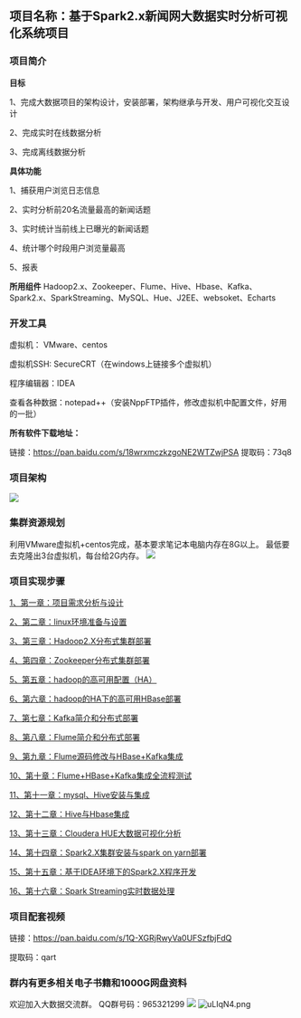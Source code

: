 ﻿## 项目名称：基于Spark2.x新闻网大数据实时分析可视化系统项目

### 项目简介

**目标**

1、完成大数据项目的架构设计，安装部署，架构继承与开发、用户可视化交互设计

2、完成实时在线数据分析

3、完成离线数据分析

**具体功能**

1、捕获用户浏览日志信息

2、实时分析前20名流量最高的新闻话题

3、实时统计当前线上已曝光的新闻话题

4、统计哪个时段用户浏览量最高

5、报表

**所用组件**
Hadoop2.x、Zookeeper、Flume、Hive、Hbase、Kafka、Spark2.x、SparkStreaming、MySQL、Hue、J2EE、websoket、Echarts

### 开发工具

虚拟机：  VMware、centos

虚拟机SSH:  SecureCRT（在windows上链接多个虚拟机）

程序编辑器：IDEA

查看各种数据：notepad++（安装NppFTP插件，修改虚拟机中配置文件，好用的一批）

**所有软件下载地址：**

链接：https://pan.baidu.com/s/18wrxmczkzgoNE2WTZwjPSA 
提取码：73q8 


### 项目架构

![](http://ww1.sinaimg.cn/large/005BOtkIly1fyccyao7f3j30op0ee10a.jpg)

### 集群资源规划

利用VMware虚拟机+centos完成，基本要求笔记本电脑内存在8G以上。
最低要去克隆出3台虚拟机，每台给2G内存。
![](http://ww1.sinaimg.cn/large/005BOtkIly1fycdbmkr58j30m20ckq81.jpg)

### 项目实现步骤

[1、第一章：项目需求分析与设计][1]

[2、第二章：linux环境准备与设置][2]

[3、第三章：Hadoop2.X分布式集群部署][3]

[4、第四章：Zookeeper分布式集群部署][4]

[5、第五章：hadoop的高可用配置（HA）][5]

[6、第六章：hadoop的HA下的高可用HBase部署][6]

[7、第七章：Kafka简介和分布式部署][7]

[8、第八章：Flume简介和分布式部署][8]

[9、第九章：Flume源码修改与HBase+Kafka集成][9]

[10、第十章：Flume+HBase+Kafka集成全流程测试][10]

[11、第十一章：mysql、Hive安装与集成][11]

[12、第十二章：Hive与Hbase集成][12]

[13、第十三章：Cloudera HUE大数据可视化分析][13]

[14、第十四章：Spark2.X集群安装与spark on yarn部署][14]

[15、第十五章：基于IDEA环境下的Spark2.X程序开发][15]

[16、第十六章：Spark Streaming实时数据处理][16]

### 项目配套视频

链接：https://pan.baidu.com/s/1Q-XGRjRwyVa0UFSzfbjFdQ 

提取码：qart 

### 群内有更多相关电子书籍和1000G网盘资料
欢迎加入大数据交流群。
QQ群号码：965321299
![](https://ftp.bmp.ovh/imgs/2020/01/2c05f26fe8c5546d.png)
![uLIqN4.png](https://s2.ax1x.com/2019/10/12/uLIqN4.png)


  [1]: https://github.com/TALKDATA/JavaBigData/blob/master/news-bigdataproject/1%E3%80%81%E9%A1%B9%E7%9B%AE%E9%9C%80%E6%B1%82.md
  [2]: https://github.com/TALKDATA/JavaBigData/blob/master/news-bigdataproject/2%E3%80%81linux%E9%85%8D%E7%BD%AE.md
  [3]: https://github.com/TALKDATA/JavaBigData/blob/master/news-bigdataproject/3%E3%80%81hadoop%E9%83%A8%E7%BD%B2.md
  [4]: https://github.com/TALKDATA/JavaBigData/blob/master/news-bigdataproject/4%E3%80%81zk%E9%83%A8%E7%BD%B2.md
  [5]: https://github.com/TALKDATA/JavaBigData/blob/master/news-bigdataproject/5%E3%80%81ha%E5%AE%9E%E7%8E%B0.md
  [6]: https://github.com/TALKDATA/JavaBigData/blob/master/news-bigdataproject/6%E3%80%81hbase%E9%83%A8%E7%BD%B2.md
  [7]: https://github.com/TALKDATA/JavaBigData/blob/master/news-bigdataproject/7%E3%80%81kafka%E9%83%A8%E7%BD%B2.md
  [8]: https://github.com/TALKDATA/JavaBigData/blob/master/news-bigdataproject/8%E3%80%81flume%E9%83%A8%E7%BD%B2.md
  [9]: https://github.com/TALKDATA/JavaBigData/blob/master/news-bigdataproject/9%E3%80%81flume-hbase-kfk%E9%85%8D%E7%BD%AE.md
  [10]: https://github.com/TALKDATA/JavaBigData/blob/master/news-bigdataproject/10%E3%80%81flume-hbase-kfk%E8%81%94%E8%B0%83.md
  [11]: https://github.com/TALKDATA/JavaBigData/blob/master/news-bigdataproject/11%E3%80%81mysql-hive.md
  [12]: https://github.com/TALKDATA/JavaBigData/blob/master/news-bigdataproject/12%E3%80%81hive-hbase.md
  [13]: https://github.com/TALKDATA/JavaBigData/blob/master/news-bigdataproject/13%E3%80%81hue.md
  [14]: https://github.com/TALKDATA/JavaBigData/blob/master/news-bigdataproject/14%E3%80%81spark%20on%20yarn.md
  [15]: https://github.com/TALKDATA/JavaBigData/blob/master/news-bigdataproject/15%E3%80%81spark-idea.md
  [16]: https://github.com/TALKDATA/JavaBigData/blob/master/news-bigdataproject/16%E3%80%81spark-streaming1.md